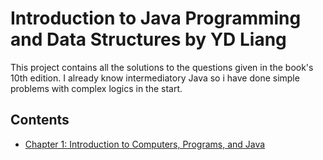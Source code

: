 
# Introduction to Java Programming and Data Structures by YD Liang


This project contains all the solutions to the questions given in the book's 10th edition.
I already know intermediatory Java so i have done simple problems with complex logics in the start.


## Contents
- [Chapter 1: Introduction to Computers, Programs, and Java](https://github.com/divyansh0260/JavaProgramming-YDLiang/blob/main/Chapter1.java)

